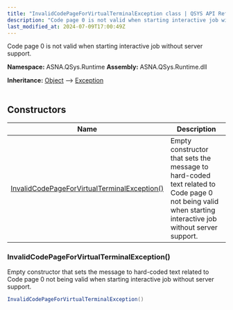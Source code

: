 ```yaml
---
title: "InvalidCodePageForVirtualTerminalException class | QSYS API Reference Guide"
description: "Code page 0 is not valid when starting interactive job without server support. "
last_modified_at: 2024-07-09T17:00:49Z
---
```


Code page 0 is not valid when starting interactive job without server support.

**Namespace:** ASNA.QSys.Runtime
**Assembly:** ASNA.QSys.Runtime.dll

**Inheritance:** [Object](https://docs.microsoft.com/en-us/dotnet/api/system.object) --> [Exception](https://docs.microsoft.com/en-us/dotnet/api/system.exception)
<br>
<br>

## Constructors

| Name | Description |
| --- | --- |
| [InvalidCodePageForVirtualTerminalException()](#invalidcodepageforvirtualterminalexception) | Empty constructor that sets the message to hard-coded text related to Code page 0 not being valid when starting interactive job without server support.

### InvalidCodePageForVirtualTerminalException()

Empty constructor that sets the message to hard-coded text related to Code page 0 not being valid when starting interactive job without server support.

```cs
InvalidCodePageForVirtualTerminalException()
```

